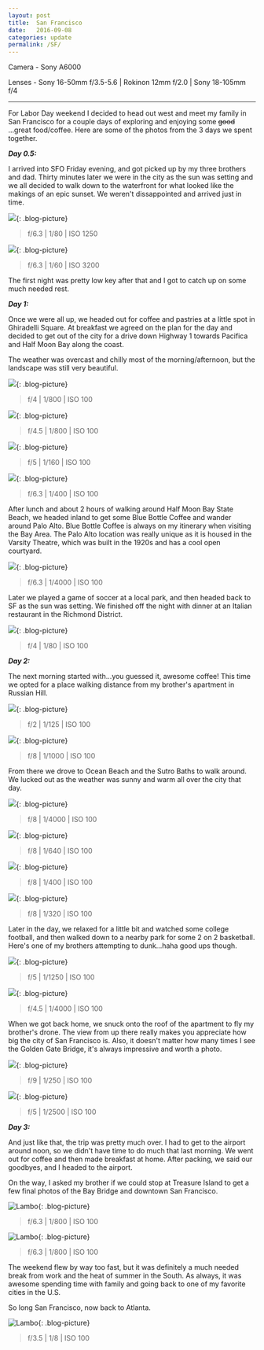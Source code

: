 ```yaml
---
layout: post
title:  San Francisco
date:   2016-09-08
categories: update
permalink: /SF/
---
```


Camera - Sony A6000

Lenses - Sony 16-50mm f/3.5-5.6 \| Rokinon 12mm f/2.0 \| Sony 18-105mm f/4

* * *


For Labor Day weekend I decided to head out west and meet my family in San Francisco for a couple days of exploring and enjoying some ~~good~~ ...great food/coffee. Here are some of the photos from the 3 days we spent together.

**_Day 0.5:_**

I arrived into SFO Friday evening, and got picked up by my three brothers and dad. Thirty minutes later we were in the city as the sun was setting and we all decided to walk down to the waterfront for what looked like the makings of an epic sunset. We weren't dissappointed and arrived just in time. 

![](https://c1.staticflickr.com/9/8163/29540428375_9e017bedfa_b.jpg){: .blog-picture}

>f/6.3 \| 1/80 \| ISO 1250


![](https://c1.staticflickr.com/9/8559/29540424195_1ae329ec62_b.jpg){: .blog-picture}

>f/6.3 \| 1/60 \| ISO 3200

The first night was pretty low key after that and I got to catch up on some much needed rest.

**_Day 1:_**

Once we were all up, we headed out for coffee and pastries at a little spot in Ghiradelli Square. At breakfast we agreed on the plan for the day and decided to get out of the city for a drive down Highway 1 towards Pacifica and Half Moon Bay along the coast.

The weather was overcast and chilly most of the morning/afternoon, but the landscape was still very beautiful.

![](https://c1.staticflickr.com/9/8427/29540432285_0465465c25_b.jpg){: .blog-picture}

>f/4 \| 1/800 \| ISO 100

![](https://c1.staticflickr.com/9/8012/29431234912_ed8a219382_c.jpg){: .blog-picture}

>f/4.5 \| 1/800 \| ISO 100

![](https://c1.staticflickr.com/9/8362/29540448005_f9aef9d0cb_b.jpg){: .blog-picture}

>f/5 \| 1/160 \| ISO 100

![](https://c1.staticflickr.com/9/8844/29431241372_986ecb36cd_c.jpg){: .blog-picture}

>f/6.3 \| 1/400 \| ISO 100

After lunch and about 2 hours of walking around Half Moon Bay State Beach, we headed inland to get some Blue Bottle Coffee and wander around Palo Alto. Blue Bottle Coffee is always on my itinerary when visiting the Bay Area. The Palo Alto location was really unique as it is housed in the Varsity Theatre, which was built in the 1920s and has a cool open courtyard.

![](https://c2.staticflickr.com/8/7714/29459926361_cf372b9f3c_b.jpg){: .blog-picture}

>f/6.3 \| 1/4000 \| ISO 100

Later we played a game of soccer at a local park, and then headed back to SF as the sun was setting. We finished off the night with dinner at an Italian restaurant in the Richmond District. 

![](https://c1.staticflickr.com/9/8105/29459931301_3d7faa0e05_b.jpg){: .blog-picture}

>f/4 \| 1/80 \| ISO 100

**_Day 2:_**

The next morning started with...you guessed it, awesome coffee! This time we opted for a place walking distance from my brother's apartment in Russian Hill.

![](https://c1.staticflickr.com/9/8322/29459942161_8245799e26_b.jpg){: .blog-picture}

>f/2 \| 1/125 \| ISO 100

![](https://c1.staticflickr.com/9/8051/29459938951_fb58254731_b.jpg){: .blog-picture}

>f/8 \| 1/1000 \| ISO 100

From there we drove to Ocean Beach and the Sutro Baths to walk around. We lucked out as the weather was sunny and warm all over the city that day.

![](https://c1.staticflickr.com/9/8098/29459945961_c7352f1192_b.jpg){: .blog-picture}

>f/8 \| 1/4000 \| ISO 100

![](https://c1.staticflickr.com/9/8065/29506285666_e5baafa019_b.jpg){: .blog-picture}

>f/8 \| 1/640 \| ISO 100

![](https://c1.staticflickr.com/9/8331/29459961791_afece3ab9a_b.jpg){: .blog-picture}

>f/8 \| 1/400 \| ISO 100

![](https://c1.staticflickr.com/9/8835/28917960663_aae2249a80_c.jpg){: .blog-picture}

>f/8 \| 1/320 \| ISO 100

Later in the day, we relaxed for a little bit and watched some college football, and then walked down to a nearby park for some 2 on 2 basketball. Here's one of my brothers attempting to dunk...haha good ups though.

![](https://c1.staticflickr.com/9/8034/28918001143_1784b9d688_b.jpg){: .blog-picture}

>f/5 \| 1/1250 \| ISO 100

![](https://c1.staticflickr.com/9/8020/28917992533_5a993919b1_c.jpg){: .blog-picture}

>f/4.5 \| 1/4000 \| ISO 100

When we got back home, we snuck onto the roof of the apartment to fly my brother's drone. The view from up there really makes you appreciate how big the city of San Francisco is. Also, it doesn't matter how many times I see the Golden Gate Bridge, it's always impressive and worth a photo.

![](https://c1.staticflickr.com/9/8280/29250836490_0bae3131a1_c.jpg){: .blog-picture}

>f/9 \| 1/250 \| ISO 100

![](https://c1.staticflickr.com/9/8208/28918003833_e4a4edd666_b.jpg){: .blog-picture}

>f/5 \| 1/2500 \| ISO 100

**_Day 3:_**

And just like that, the trip was pretty much over. I had to get to the airport around noon, so we didn't have time to do much that last morning. We went out for coffee and then made breakfast at home. After packing, we said our goodbyes, and I headed to the airport.

On the way, I asked my brother if we could stop at Treasure Island to get a few final photos of the Bay Bridge and downtown San Francisco.

![Lambo](https://c1.staticflickr.com/9/8669/29431335362_1ce0f5c6ca_b.jpg){: .blog-picture}

>f/6.3 \| 1/800 \| ISO 100

![Lambo](https://c1.staticflickr.com/9/8424/28915572914_dff9d5808d_c.jpg){: .blog-picture}

>f/6.3 \| 1/800 \| ISO 100

The weekend flew by way too fast, but it was definitely a much needed break from work and the heat of summer in the South. As always, it was awesome spending time with family and going back to one of my favorite cities in the U.S.

So long San Francisco, now back to Atlanta.

![Lambo](https://c1.staticflickr.com/9/8166/29250882180_e27394d846_b.jpg){: .blog-picture}

>f/3.5 \| 1/8 \| ISO 100
